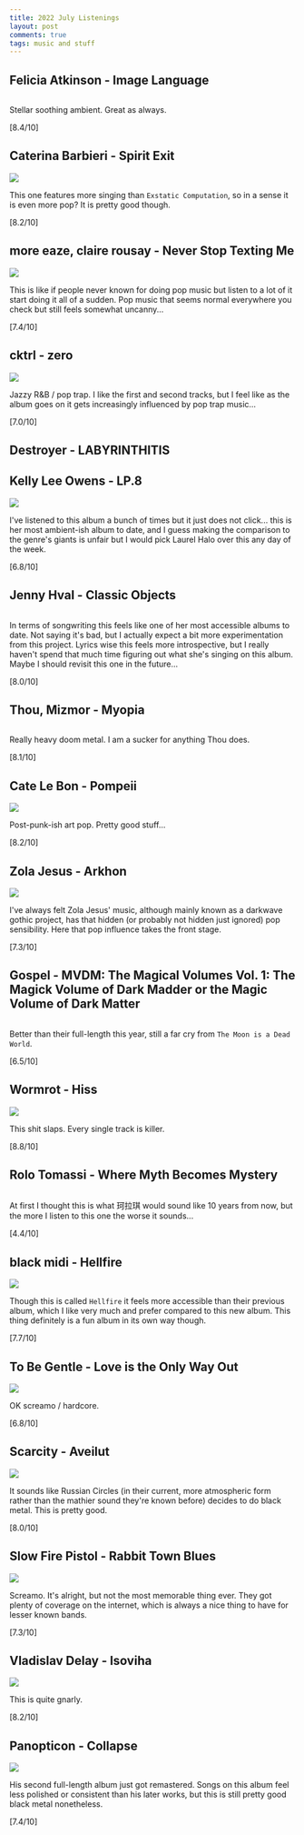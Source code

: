 ```yaml
---
title: 2022 July Listenings
layout: post
comments: true
tags: music and stuff
---
```


## Felicia Atkinson - Image Language

  ![]()

  Stellar soothing ambient. Great as always.

  [8.4/10]

## Caterina Barbieri - Spirit Exit

  ![](https://f4.bcbits.com/img/a0860446015_16.jpg)

  This one features more singing than `Exstatic Computation`, so in a sense it is even more pop? It is pretty good though.

  [8.2/10]

## more eaze, claire rousay - Never Stop Texting Me

  ![](https://f4.bcbits.com/img/a4055169876_16.jpg)

  This is like if people never known for doing pop music but listen to a lot of it start doing it all of a sudden. Pop music that seems normal everywhere you check but still feels somewhat uncanny...

  [7.4/10]

## cktrl - zero

  ![](https://f4.bcbits.com/img/a2921109596_16.jpg)

  Jazzy R&B / pop trap. I like the first and second tracks, but I feel like as the album goes on it gets increasingly influenced by pop trap music...

  [7.0/10]

## Destroyer - LABYRINTHITIS

## Kelly Lee Owens - LP.8

  ![](https://f4.bcbits.com/img/a1210404852_16.jpg)

  I've listened to this album a bunch of times but it just does not click... this is her most ambient-ish album to date, and I guess making the comparison to the genre's giants is unfair but I would pick Laurel Halo over this any day of the week.

  [6.8/10]

## Jenny Hval - Classic Objects

  ![]()

  In terms of songwriting this feels like one of her most accessible albums to date. Not saying it's bad, but I actually expect a bit more experimentation from this project. Lyrics wise this feels more introspective, but I really haven't spend that much time figuring out what she's singing on this album. Maybe I should revisit this one in the future...

  [8.0/10]

## Thou, Mizmor - Myopia

  ![]()

  Really heavy doom metal. I am a sucker for anything Thou does.

  [8.1/10]

## Cate Le Bon - Pompeii

  ![](https://f4.bcbits.com/img/a2013004350_16.jpg)

  Post-punk-ish art pop. Pretty good stuff...

  [8.2/10]

## Zola Jesus - Arkhon

  ![](https://f4.bcbits.com/img/a3275404382_16.jpg)

  I've always felt Zola Jesus' music, although mainly known as a darkwave gothic project, has that hidden (or probably not hidden just ignored) pop sensibility. Here that pop influence takes the front stage.

  [7.3/10]

## Gospel - MVDM: The Magical Volumes Vol. 1: The Magick Volume of Dark Madder or the Magic Volume of Dark Matter

  ![]()

  Better than their full-length this year, still a far cry from `The Moon is a Dead World`.

  [6.5/10]

## Wormrot - Hiss

  ![](https://f4.bcbits.com/img/a1129311430_16.jpg)

  This shit slaps. Every single track is killer.

  [8.8/10]

## Rolo Tomassi - Where Myth Becomes Mystery

  ![]()

  At first I thought this is what 珂拉琪 would sound like 10 years from now, but the more I listen to this one the worse it sounds...

  [4.4/10]

## black midi - Hellfire

  ![](https://f4.bcbits.com/img/a1041686626_16.jpg)

  Though this is called `Hellfire` it feels more accessible than their previous album, which I like very much and prefer compared to this new album. This thing definitely is a fun album in its own way though. 

  [7.7/10]

## To Be Gentle - Love is the Only Way Out

  ![](https://f4.bcbits.com/img/a3506143986_10.jpg)

  OK screamo / hardcore.

  [6.8/10]

## Scarcity - Aveilut

  ![](https://f4.bcbits.com/img/a0924203936_16.jpg)

  It sounds like Russian Circles (in their current, more atmospheric form rather than the mathier sound they're known before) decides to do black metal. This is pretty good.

  [8.0/10]

## Slow Fire Pistol - Rabbit Town Blues

  ![](https://f4.bcbits.com/img/a0025277380_16.jpg)

  Screamo. It's alright, but not the most memorable thing ever. They got plenty of coverage on the internet, which is always a nice thing to have for lesser known bands.

  [7.3/10]

## Vladislav Delay - Isoviha

  ![](https://f4.bcbits.com/img/a0644915806_16.jpg)

  This is quite gnarly.

  [8.2/10]

## Panopticon - Collapse

  ![](https://f4.bcbits.com/img/a2133139007_16.jpg)

  His second full-length album just got remastered. Songs on this album feel less polished or consistent than his later works, but this is still pretty good black metal nonetheless.

  [7.4/10]
